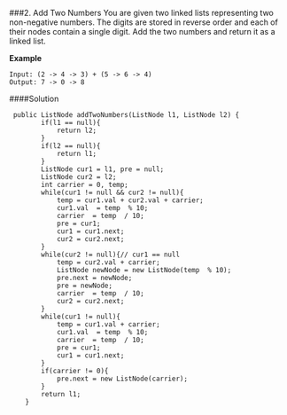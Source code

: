 ###2. Add Two Numbers
You are given two linked lists representing two non-negative numbers. The digits are stored in reverse order and each of their nodes contain a single digit. Add the two numbers and return it as a linked list.

**Example**
~~~
Input: (2 -> 4 -> 3) + (5 -> 6 -> 4)
Output: 7 -> 0 -> 8
~~~

####Solution
~~~
 public ListNode addTwoNumbers(ListNode l1, ListNode l2) {
        if(l1 == null){
            return l2;
        }
        if(l2 == null){
            return l1;
        }
        ListNode cur1 = l1, pre = null;
        ListNode cur2 = l2;
        int carrier = 0, temp;
        while(cur1 != null && cur2 != null){
            temp = cur1.val + cur2.val + carrier;
            cur1.val  = temp  % 10;
            carrier  = temp  / 10;
            pre = cur1;
            cur1 = cur1.next;
            cur2 = cur2.next;
        }
        while(cur2 != null){// cur1 == null
            temp = cur2.val + carrier;
            ListNode newNode = new ListNode(temp  % 10);
            pre.next = newNode;
            pre = newNode;
            carrier  = temp  / 10;
            cur2 = cur2.next;
        }
        while(cur1 != null){
            temp = cur1.val + carrier;
            cur1.val  = temp  % 10;
            carrier  = temp  / 10;
            pre = cur1;
            cur1 = cur1.next;
        }
        if(carrier != 0){
            pre.next = new ListNode(carrier);
        }
        return l1;
    }


